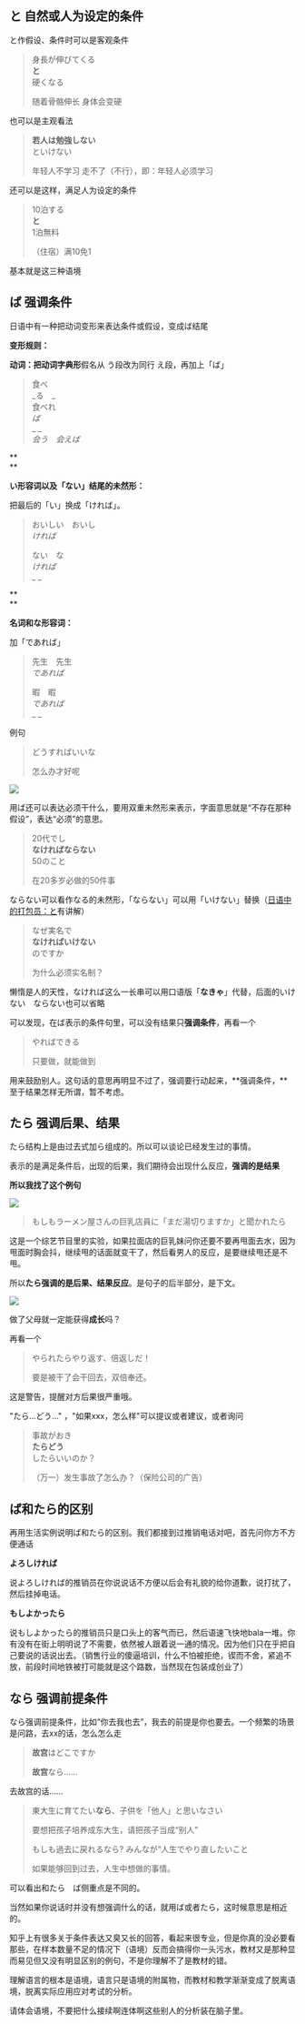 ## と 自然或人为设定的条件

と作假设、条件时可以是客观条件

> 身長が伸びてくる  
> **と**  
> 硬くなる  
>   
> 随着骨骼伸长 身体会变硬

也可以是主观看法

> **若人は勉強しない**  
> といけない  
>   
> 年轻人不学习 走不了（不行），即：年轻人必须学习

还可以是这样，满足人为设定的条件

> 10泊する  
> **と**  
> 1泊無料  
>   
> （住宿）满10免1

基本就是这三种语境

## ば 强调条件

日语中有一种把动词变形来表达条件或假设，变成ば结尾

**变形规则：**

**动词：**把动词**字典形**假名从 う段改为同行 え段，再加上「ば」

> 食べ  
> _る　_  
> 食べれ  
> _ば_  
> _ _  
> _会う　会えば_

**      
**

**い形容词以及「ない」结尾的未然形：**

把最后的「い」换成「ければ」。

> おいしい　おいし  
> _ければ_  
>   
> ない　な  
> _ければ_  
> _ _

**      
**

**名词和な形容词：**

加「であれば」

> 先生　先生  
> _であれば_  
>   
> 暇　暇  
> _であれば_  
> _ _

例句

> どうすればいいな  
>   
> 怎么办才好呢

![](https://pic1.zhimg.com/v2-f944f0524160a501fbb5327310aa11d0_b.jpg)

用ば还可以表达必须干什么，要用双重未然形来表示，字面意思就是“不存在那种假设”，表达“必须”的意思。

> 20代でし  
> **なければならない**  
> 50のこと  
>   
> 在20多岁必做的50件事

ならない可以看作なる的未然形，「ならない」可以用「いけない」替换（[日语中的打包员：と](https://zhuanlan.zhihu.com/p/25198739)有讲解）

> なぜ実名で  
> **なければいけない**  
> のですか  
>   
> 为什么必须实名制？

懒惰是人的天性，なければ这么一长串可以用口语版「**なきゃ**」代替，后面的いけない　ならない也可以省略

可以发现，在ば表示的条件句里，可以没有结果只**强调条件**，再看一个

> やればできる  
>   
> 只要做，就能做到

用来鼓励别人。这句话的意思再明显不过了，强调要行动起来，**强调条件，**至于结果怎样无所谓，暂不考虑。

## たら 强调后果、结果

たら结构上是由过去式加ら组成的。所以可以谈论已经发生过的事情。

表示的是满足条件后，出现的后果，我们期待会出现什么反应，**强调的是结果**

**所以我找了这个例句**

![](https://pic1.zhimg.com/v2-212e56faed4959d0d34b372ed5fa2338_b.jpg)

> もしもラーメン屋さんの巨乳店員に「まだ湯切りますか」と聞かれたら

这是一个综艺节目里的实验，如果拉面店的巨乳妹问你还要不要再甩面去水，因为甩面时胸会抖，继续甩的话面就变干了，然后看男人的反应，是要继续甩还是不甩。

所以**たら强调的是后果、结果反应**。是句子的后半部分，是下文。

![](https://pic2.zhimg.com/v2-f5cbf3717ea087a4875faac179f015c1_b.jpg)

做了父母就一定能获得**成长**吗？

再看一个

> やられたらやり返す、倍返しだ！  
>   
> 要是被干了会干回去，双倍奉还。

这是警告，提醒对方后果很严重哦。

"たら...どう..." ，"如果xxx，怎么样"可以提议或者建议，或者询问

> 事故がおき  
> **たらどう**  
> したらいいのか？  
>   
> （万一）发生事故了怎么办？（保险公司的广告）

## ば和たら的区别

再用生活实例说明ば和たら的区别。我们都接到过推销电话对吧，首先问你方不方便通话

**よろしければ**

说よろしければ的推销员在你说说话不方便以后会有礼貌的给你道歉，说打扰了，然后挂掉电话。

**もしよかったら**

说もしよかったら的推销员只是口头上的客气而已，然后语速飞快地bala一堆。你有没有在街上明明说了不需要，依然被人跟着说一通的情况。因为他们只在乎把自己要说的话说出去。（销售行业的傻逼培训，什么不怕被拒绝，锲而不舍，紧追不放，前段时间地铁被打可能就是这个路数，当然现在包装成创业了）

## なら 强调前提条件

なら强调前提条件，比如“你去我也去”，我去的前提是你也要去。一个频繁的场景是问路，去xx的话，怎么怎么走

> **故宫**はどこですか  
>   
> **故宫**なら......

去故宫的话......

> 東大生に育てたい**なら**、子供を「他人」と思いなさい  
>   
> 要想把孩子培养成东大生，请把孩子当成“别人”  
>   
> もしも過去に戻れるなら? みんなが“人生でやり直したいこと  
>   
> 如果能够回到过去，人生中想做的事情。

可以看出和たら　ば侧重点是不同的。

当然如果你说话时并没有想强调什么的话，就用ば或者たら，这时候意思是相近的。

知乎上有很多关于条件表达又臭又长的回答，看起来很专业，但是你真的没必要看那些，在样本数量不足的情况下（语境）反而会搞得你一头污水，教材又是那种显而易见但又没有明显区别的例句，不是你理解不了是教材的错。

理解语言的根本是语境，语言只是语境的附属物，而教材和教学渐渐变成了脱离语境，脱离实际应用应对考试的分析。

请体会语境，不要把什么接续啊连体啊这些别人的分析装在脑子里。

